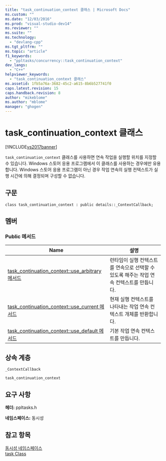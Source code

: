 ```yaml
---
title: "task_continuation_context 클래스 | Microsoft Docs"
ms.custom: ""
ms.date: "12/03/2016"
ms.prod: "visual-studio-dev14"
ms.reviewer: ""
ms.suite: ""
ms.technology: 
  - "devlang-cpp"
ms.tgt_pltfrm: ""
ms.topic: "article"
f1_keywords: 
  - "ppltasks/concurrency::task_continuation_context"
dev_langs: 
  - "C++"
helpviewer_keywords: 
  - "task_continuation_context 클래스"
ms.assetid: 1fb5a76a-3682-45c2-a615-8b6b527741f0
caps.latest.revision: 15
caps.handback.revision: 8
author: "mikeblome"
ms.author: "mblome"
manager: "ghogen"
---
```

# task_continuation_context 클래스
[!INCLUDE[vs2017banner](../../../assembler/inline/includes/vs2017banner.md)]

`task_continuation_context` 클래스를 사용하면 연속 작업을 실행할 위치를 지정할 수 있습니다.  Windows 스토어 응용 프로그램에서 이 클래스를 사용하는 경우에만 유용합니다.  Windows 스토어 응용 프로그램이 아닌 경우 작업 연속의 실행 컨텍스트가 실행 시간에 의해 결정되며 구성할 수 없습니다.  
  
## 구문  
  
```  
class task_continuation_context : public details::_ContextCallback;  
```  
  
## 멤버  
  
### Public 메서드  
  
|Name|설명|  
|----------|--------|  
|[task\_continuation\_context::use\_arbitrary 메서드](../Topic/task_continuation_context::use_arbitrary%20Method.md)|런타임이 실행 컨텍스트를 연속으로 선택할 수 있도록 해주는 작업 연속 컨텍스트를 만듭니다.|  
|[task\_continuation\_context::use\_current 메서드](../Topic/task_continuation_context::use_current%20Method.md)|현재 실행 컨텍스트를 나타내는 작업 연속 컨텍스트 개체를 반환합니다.|  
|[task\_continuation\_context::use\_default 메서드](../Topic/task_continuation_context::use_default%20Method.md)|기본 작업 연속 컨텍스트를 만듭니다.|  
  
## 상속 계층  
 `_ContextCallback`  
  
 `task_continuation_context`  
  
## 요구 사항  
 **헤더:** ppltasks.h  
  
 **네임스페이스:** 동시성  
  
## 참고 항목  
 [동시성 네임스페이스](../../../parallel/concrt/reference/concurrency-namespace.md)   
 [task Class](http://msdn.microsoft.com/ko-kr/5389e8a5-5038-40b6-844a-55e9b58ad35f)